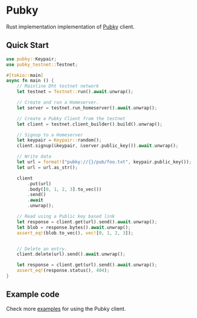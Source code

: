 # Pubky

Rust implementation implementation of [Pubky](https://github.com/pubky/pubky-core) client.

## Quick Start

```rust
use pubky::Keypair;
use pubky_testnet::Testnet;

#[tokio::main]
async fn main () {
    // Mainline Dht testnet network
    let testnet = Testnet::run().await.unwrap();

    // Create and run a Homeserver.
    let server = testnet.run_homeserver().await.unwrap();

    // Create a Pubky Client from the testnet
    let client = testnet.client_builder().build().unwrap();

    // Signup to a Homeserver
    let keypair = Keypair::random();
    client.signup(&keypair, &server.public_key()).await.unwrap();

    // Write data
    let url = format!("pubky://{}/pub/foo.txt", keypair.public_key());
    let url = url.as_str();

    client
        .put(url)
        .body([0, 1, 2, 3].to_vec())
        .send()
        .await
        .unwrap();

    // Read using a Public key based link
    let response = client.get(url).send().await.unwrap();
    let blob = response.bytes().await.unwrap();
    assert_eq!(blob.to_vec(), vec![0, 1, 2, 3]);


    // Delete an entry.
    client.delete(url).send().await.unwrap();

    let response = client.get(url).send().await.unwrap();
    assert_eq!(response.status(), 404);
}
```

## Example code

Check more [examples](https://github.com/pubky/pubky-core/tree/main/examples) for using the Pubky client.
